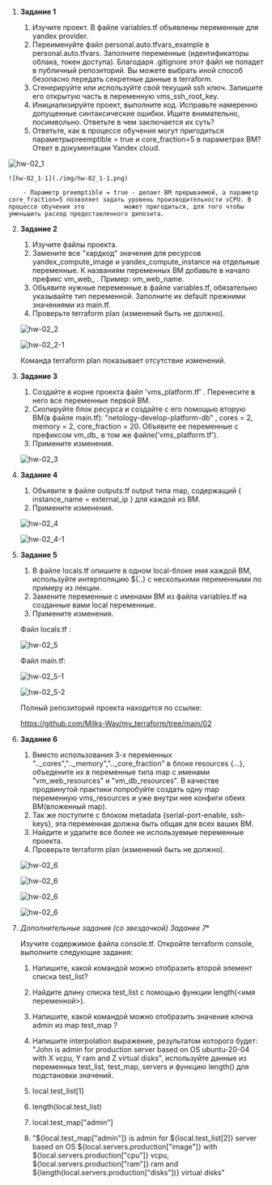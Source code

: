 1. **Задание 1**

    1. Изучите проект. В файле variables.tf объявлены переменные для yandex provider.
    2. Переименуйте файл personal.auto.tfvars_example в personal.auto.tfvars. Заполните переменные (идентификаторы облака, токен доступа). Благодаря .gitignore этот файл не попадет в публичный репозиторий. Вы можете выбрать иной способ безопасно передать секретные данные в terraform.
    3. Сгенерируйте или используйте свой текущий ssh ключ. Запишите его открытую часть в переменную vms_ssh_root_key.
    4. Инициализируйте проект, выполните код. Исправьте намеренно допущенные синтаксические ошибки. Ищите внимательно, посимвольно. Ответьте в чем заключается их суть?
    5. Ответьте, как в процессе обучения могут пригодиться параметрыpreemptible = true и core_fraction=5 в параметрах ВМ? Ответ в документации Yandex cloud.

![hw-02_1](./img/hw-02_1.png)

    ![hw-02_1-1](./img/hw-02_1-1.png)

        - Параметр preemptible = true - делает ВМ прерываемой, а параметр core_fraction=5 позволяет задать уровень производительности vCPU. В процессе обучения это           может пригодиться, для того чтобы уменьшить расход предоставленного дипозита.

2. **Задание 2**

    1. Изучите файлы проекта.
    2. Замените все "хардкод" значения для ресурсов yandex_compute_image и yandex_compute_instance на отдельные переменные. К названиям переменных ВМ добавьте в начало префикс vm_web_ . Пример: vm_web_name.
    3. Объявите нужные переменные в файле variables.tf, обязательно указывайте тип переменной. Заполните их default прежними значениями из main.tf.
    4. Проверьте terraform plan (изменений быть не должно).

    ![hw-02_2](./img/hw-02_2.png)

    ![hw-02_2-1](./img/hw-02_2-1.png)

    Команда terraform plan показывает отсутствие изменений.

3. **Задание 3**

    1. Создайте в корне проекта файл 'vms_platform.tf' . Перенесите в него все переменные первой ВМ.
    2. Скопируйте блок ресурса и создайте с его помощью вторую ВМ(в файле main.tf): "netology-develop-platform-db" , cores = 2, memory = 2, core_fraction = 20. Объявите ее переменные с префиксом vm_db_ в том же файле('vms_platform.tf').
    3. Примените изменения.

    ![hw-02_3](./img/hw-02_3.png)

4. **Задание 4**

    1. Объявите в файле outputs.tf output типа map, содержащий { instance_name = external_ip } для каждой из ВМ.
    2. Примените изменения.

    ![hw-02_4](./img/hw-02_4.png)

    ![hw-02_4-1](./img/hw-02_4-1.png)

5. **Задание 5**

    1. В файле locals.tf опишите в одном local-блоке имя каждой ВМ, используйте интерполяцию ${..} с несколькими переменными по примеру из лекции.
    2. Замените переменные с именами ВМ из файла variables.tf на созданные вами local переменные.
    3. Примените изменения.

    Файл locals.tf :

    ![hw-02_5](./img/hw-02_5.png)

    Файл main.tf:

    ![hw-02_5-1](./img/hw-02_5-1.png)

    ![hw-02_5-2](./img/hw-02_5-2.png)

    Полный репозиторий проекта находится по ссылке:

    https://github.com/Milks-Way/my_terraform/tree/main/02

6. **Задание 6**

    1. Вместо использования 3-х переменных ".._cores",".._memory",".._core_fraction" в блоке resources {...}, объедените их в переменные типа map с именами "vm_web_resources" и "vm_db_resources". В качестве продвинутой практики попробуйте создать одну map переменную vms_resources и уже внутри нее конфиги обеих ВМ(вложенный map).
    2. Так же поступите с блоком metadata {serial-port-enable, ssh-keys}, эта переменная должна быть общая для всех ваших ВМ.
    3. Найдите и удалите все более не используемые переменные проекта.
    4. Проверьте terraform plan (изменений быть не должно).

    ![hw-02_6](./img/hw-02_6.png)

    ![hw-02_6](./img/hw-02_6-1.png)

    ![hw-02_6](./img/hw-02_6-2.png)

    ![hw-02_6](./img/hw-02_6-3.png)

7. **Дополнительные задания (со звездочкой*) Задание 7**
    
    Изучите содержимое файла console.tf. Откройте terraform console, выполните следующие задания:

    1. Напишите, какой командой можно отобразить второй элемент списка test_list?
    2. Найдите длину списка test_list с помощью функции length(<имя переменной>).
    3. Напишите, какой командой можно отобразить значение ключа admin из map test_map ?
    4. Напишите interpolation выражение, результатом которого будет: "John is admin for production server based on OS ubuntu-20-04 with X vcpu, Y ram and Z virtual disks", используйте данные из переменных test_list, test_map, servers и функцию length() для подстановки значений.

    1. local.test_list[1]
    2. length(local.test_list)
    3. local.test_map["admin"]
    4. "${local.test_map["admin"]} is admin for ${local.test_list[2]} server based on OS ${local.servers.production["image"]} with ${local.servers.production["cpu"]} vcpu, ${local.servers.production["ram"]} ram and ${length(local.servers.production["disks"])}  virtual disks"
